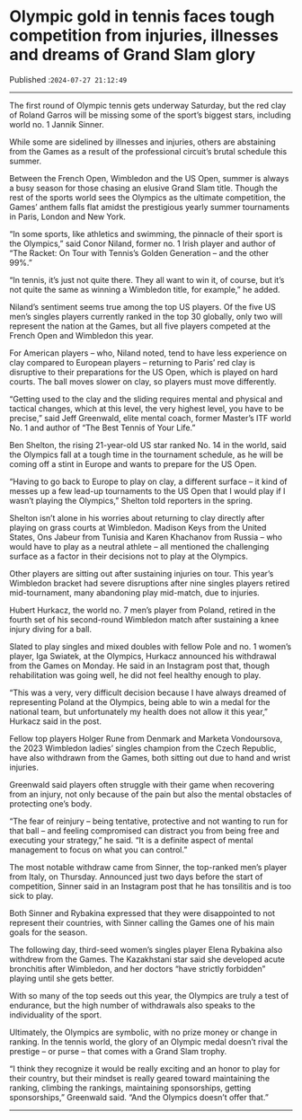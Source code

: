 # Olympic gold in tennis faces tough competition from injuries, illnesses and dreams of Grand Slam glory

Published :`2024-07-27 21:12:49`

---

The first round of Olympic tennis gets underway Saturday, but the red clay of Roland Garros will be missing some of the sport’s biggest stars, including world no. 1 Jannik Sinner.

While some are sidelined by illnesses and injuries, others are abstaining from the Games as a result of the professional circuit’s brutal schedule this summer.

Between the French Open, Wimbledon and the US Open, summer is always a busy season for those chasing an elusive Grand Slam title. Though the rest of the sports world sees the Olympics as the ultimate competition, the Games’ anthem falls flat amidst the prestigious yearly summer tournaments in Paris, London and New York.

“In some sports, like athletics and swimming, the pinnacle of their sport is the Olympics,” said Conor Niland, former no. 1 Irish player and author of “The Racket: On Tour with Tennis’s Golden Generation – and the other 99%.”

“In tennis, it’s just not quite there. They all want to win it, of course, but it’s not quite the same as winning a Wimbledon title, for example,” he added.

Niland’s sentiment seems true among the top US players. Of the five US men’s singles players currently ranked in the top 30 globally, only two will represent the nation at the Games, but all five players competed at the French Open and Wimbledon this year.

For American players – who, Niland noted, tend to have less experience on clay compared to European players – returning to Paris’ red clay is disruptive to their preparations for the US Open, which is played on hard courts. The ball moves slower on clay, so players must move differently.

“Getting used to the clay and the sliding requires mental and physical and tactical changes, which at this level, the very highest level, you have to be precise,” said Jeff Greenwald, elite mental coach, former Master’s ITF world No. 1 and author of “The Best Tennis of Your Life.”

Ben Shelton, the rising 21-year-old US star ranked No. 14 in the world, said the Olympics fall at a tough time in the tournament schedule, as he will be coming off a stint in Europe and wants to prepare for the US Open.

“Having to go back to Europe to play on clay, a different surface – it kind of messes up a few lead-up tournaments to the US Open that I would play if I wasn’t playing the Olympics,” Shelton told reporters in the spring.

Shelton isn’t alone in his worries about returning to clay directly after playing on grass courts at Wimbledon. Madison Keys from the United States, Ons Jabeur from Tunisia and Karen Khachanov from Russia – who would have to play as a neutral athlete – all mentioned the challenging surface as a factor in their decisions not to play at the Olympics.

Other players are sitting out after sustaining injuries on tour. This year’s Wimbledon bracket had severe disruptions after nine singles players retired mid-tournament, many abandoning play mid-match, due to injuries.

Hubert Hurkacz, the world no. 7 men’s player from Poland, retired in the fourth set of his second-round Wimbledon match after sustaining a knee injury diving for a ball.

Slated to play singles and mixed doubles with fellow Pole and no. 1 women’s player, Iga Swiatek, at the Olympics, Hurkacz announced his withdrawal from the Games on Monday. He said in an Instagram post that, though rehabilitation was going well, he did not feel healthy enough to play.

“This was a very, very difficult decision because I have always dreamed of representing Poland at the Olympics, being able to win a medal for the national team, but unfortunately my health does not allow it this year,” Hurkacz said in the post.

Fellow top players Holger Rune from Denmark and Marketa Vondoursova, the 2023 Wimbledon ladies’ singles champion from the Czech Republic, have also withdrawn from the Games, both sitting out due to hand and wrist injuries.

Greenwald said players often struggle with their game when recovering from an injury, not only because of the pain but also the mental obstacles of protecting one’s body.

“The fear of reinjury – being tentative, protective and not wanting to run for that ball – and feeling compromised can distract you from being free and executing your strategy,” he said. “It is a definite aspect of mental management to focus on what you can control.”

The most notable withdraw came from Sinner, the top-ranked men’s player from Italy, on Thursday. Announced just two days before the start of competition, Sinner said in an Instagram post that he has tonsilitis and is too sick to play.

Both Sinner and Rybakina expressed that they were disappointed to not represent their countries, with Sinner calling the Games one of his main goals for the season.

The following day, third-seed women’s singles player Elena Rybakina also withdrew from the Games. The Kazakhstani star said she developed acute bronchitis after Wimbledon, and her doctors “have strictly forbidden” playing until she gets better.

With so many of the top seeds out this year, the Olympics are truly a test of endurance, but the high number of withdrawals also speaks to the individuality of the sport.

Ultimately, the Olympics are symbolic, with no prize money or change in ranking. In the tennis world, the glory of an Olympic medal doesn’t rival the prestige – or purse – that comes with a Grand Slam trophy.

“I think they recognize it would be really exciting and an honor to play for their country, but their mindset is really geared toward maintaining the ranking, climbing the rankings, maintaining sponsorships, getting sponsorships,” Greenwald said. “And the Olympics doesn’t offer that.”

---

